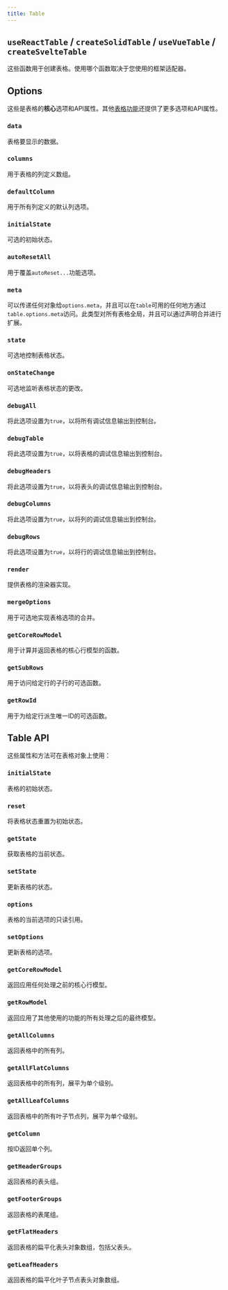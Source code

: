 ```yaml
---
title: Table
---
```


## `useReactTable` / `createSolidTable` / `useVueTable` / `createSvelteTable`

这些函数用于创建表格。使用哪个函数取决于您使用的框架适配器。

## Options

这些是表格的**核心**选项和API属性。其他[表格功能](../../guide/features)还提供了更多选项和API属性。

### `data`

表格要显示的数据。

### `columns`

用于表格的列定义数组。

### `defaultColumn`

用于所有列定义的默认列选项。

### `initialState`

可选的初始状态。

### `autoResetAll`

用于覆盖`autoReset...`功能选项。

### `meta`

可以传递任何对象给`options.meta`，并且可以在`table`可用的任何地方通过`table.options.meta`访问。此类型对所有表格全局，并且可以通过声明合并进行扩展。

### `state`

可选地控制表格状态。

### `onStateChange`

可选地监听表格状态的更改。

### `debugAll`

将此选项设置为`true`，以将所有调试信息输出到控制台。

### `debugTable`

将此选项设置为`true`，以将表格的调试信息输出到控制台。

### `debugHeaders`

将此选项设置为`true`，以将表头的调试信息输出到控制台。

### `debugColumns`

将此选项设置为`true`，以将列的调试信息输出到控制台。

### `debugRows`

将此选项设置为`true`，以将行的调试信息输出到控制台。

### `render`

提供表格的渲染器实现。

### `mergeOptions`

用于可选地实现表格选项的合并。

### `getCoreRowModel`

用于计算并返回表格的核心行模型的函数。

### `getSubRows`

用于访问给定行的子行的可选函数。

### `getRowId`

用于为给定行派生唯一ID的可选函数。

## Table API

这些属性和方法可在表格对象上使用：

### `initialState`

表格的初始状态。

### `reset`

将表格状态重置为初始状态。

### `getState`

获取表格的当前状态。

### `setState`

更新表格的状态。

### `options`

表格的当前选项的只读引用。

### `setOptions`

更新表格的选项。

### `getCoreRowModel`

返回应用任何处理之前的核心行模型。

### `getRowModel`

返回应用了其他使用的功能的所有处理之后的最终模型。

### `getAllColumns`

返回表格中的所有列。

### `getAllFlatColumns`

返回表格中的所有列，展平为单个级别。

### `getAllLeafColumns`

返回表格中的所有叶子节点列，展平为单个级别。

### `getColumn`

按ID返回单个列。

### `getHeaderGroups`

返回表格的表头组。

### `getFooterGroups`

返回表格的表尾组。

### `getFlatHeaders`

返回表格的扁平化表头对象数组，包括父表头。

### `getLeafHeaders`

返回表格的扁平化叶子节点表头对象数组。
